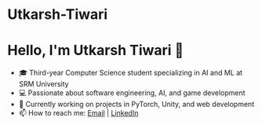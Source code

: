 # Utkarsh-Tiwari

# Hello, I'm Utkarsh Tiwari 👋

- 🎓 Third-year Computer Science student specializing in AI and ML at SRM University
- 💻 Passionate about software engineering, AI, and game development
- 🌱 Currently working on projects in PyTorch, Unity, and web development
- 📫 How to reach me: [Email](mailto:utkarsh3104.imp@gmail.com) | [LinkedIn](https://www.linkedin.com/in/utkarsh-tiwari-238a2732b/)





